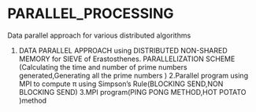 # PARALLEL_PROCESSING
Data parallel approach for various distributed  algorithms
1. DATA PARALLEL APPROACH using DISTRIBUTED NON-SHARED MEMORY for SIEVE of Erastosthenes.
 PARALLELIZATION SCHEME (Calculating the time and number of prime numbers generated,Generating all the prime numbers )
 2.Parallel program using MPI to compute π using Simpson’s Rule(BLOCKING SEND,NON BLOCKING SEND)
 3.MPI program(PING PONG METHOD,HOT POTATO )method
